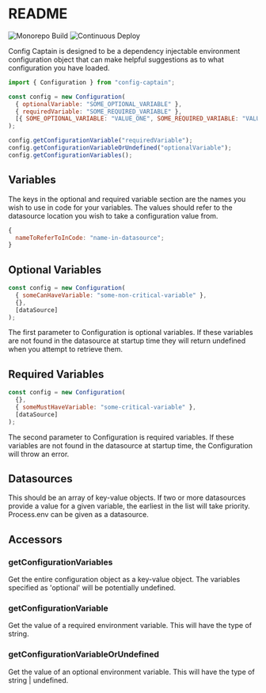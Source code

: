 # README

![Monorepo Build](https://github.com/HenryPenton/pentonopolis/actions/workflows/CI.yml/badge.svg)
![Continuous Deploy](https://github.com/HenryPenton/pentonopolis/actions/workflows/CD.yml/badge.svg)

Config Captain is designed to be a dependency injectable environment configuration object that can make helpful suggestions as to what configuration you have loaded.

```javascript
import { Configuration } from "config-captain";

const config = new Configuration(
  { optionalVariable: "SOME_OPTIONAL_VARIABLE" },
  { requiredVariable: "SOME_REQUIRED_VARIABLE" },
  [{ SOME_OPTIONAL_VARIABLE: "VALUE_ONE", SOME_REQUIRED_VARIABLE: "VALUE_TWO" }]
);

config.getConfigurationVariable("requiredVariable");
config.getConfigurationVariableOrUndefined("optionalVariable");
config.getConfigurationVariables();
```

## Variables

The keys in the optional and required variable section are the names you wish to use in code for your variables. The values should refer to the datasource location you wish to take a configuration value from.

```javascript
{
  nameToReferToInCode: "name-in-datasource";
}
```

## Optional Variables

```javascript
const config = new Configuration(
  { someCanHaveVariable: "some-non-critical-variable" },
  {},
  [dataSource]
);
```

The first parameter to Configuration is optional variables. If these variables are not found in the datasource at startup time they will return undefined when you attempt to retrieve them.

## Required Variables

```javascript
const config = new Configuration(
  {},
  { someMustHaveVariable: "some-critical-variable" },
  [dataSource]
);
```

The second parameter to Configuration is required variables. If these variables are not found in the datasource at startup time, the Configuration will throw an error.

## Datasources

This should be an array of key-value objects. If two or more datasources provide a value for a given variable, the earliest in the list will take priority. Process.env can be given as a datasource.

## Accessors

### getConfigurationVariables

Get the entire configuration object as a key-value object. The variables specified as 'optional' will be potentially undefined.

### getConfigurationVariable

Get the value of a required environment variable. This will have the type of string.

### getConfigurationVariableOrUndefined

Get the value of an optional environment variable. This will have the type of string | undefined.
